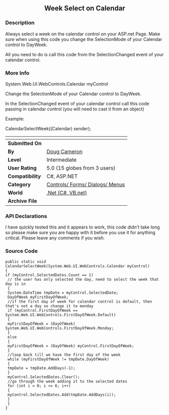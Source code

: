 ﻿<div align="center">

## Week Select on Calendar


</div>

### Description

Always select a week on the calendar control on your ASP.net Page. Make sure when using this code you change the SelectionMode of your Calendar control to DayWeek.

All you need to do is call this code from the SelectionChanged event of your calendar control.
 
### More Info
 
System.Web.UI.WebControls.Calendar myControl

Change the SelectionMode of your Calendar control to DayWeek.

In the SelectionChanged event of your calendar control call this code passing in calendar control (you will need to cast it from an object)

Example:

CalendarSelectWeek((Calendar) sender);


<span>             |<span>
---                |---
**Submitted On**   |
**By**             |[Doug Cameron](https://github.com/Planet-Source-Code/PSCIndex/blob/master/ByAuthor/doug-cameron.md)
**Level**          |Intermediate
**User Rating**    |5.0 (15 globes from 3 users)
**Compatibility**  |C\#, ASP\.NET
**Category**       |[Controls/ Forms/ Dialogs/ Menus](https://github.com/Planet-Source-Code/PSCIndex/blob/master/ByCategory/controls-forms-dialogs-menus__10-3.md)
**World**          |[\.Net \(C\#, VB\.net\)](https://github.com/Planet-Source-Code/PSCIndex/blob/master/ByWorld/net-c-vb-net.md)
**Archive File**   |[](https://github.com/Planet-Source-Code/doug-cameron-week-select-on-calendar__10-1073/archive/master.zip)

### API Declarations

I have quickly tested this and it appears to work, this code didn't take long so please make sure you are happy with it before you use it for anything critical. Please leave any comments if you wish.


### Source Code

```
public static void CalendarSelectWeek(System.Web.UI.WebControls.Calendar myControl)
{
if (myControl.SelectedDates.Count == 1)
 // the user has only selected the day, need to select the week that day is in
 {
 System.DateTime tmpDate = myControl.SelectedDate;
 DayOfWeek myFirstDayOfWeek;
 //if the first day of week for calendar control is default, then that's not a day so change it to monday
 if (myControl.FirstDayOfWeek == System.Web.UI.WebControls.FirstDayOfWeek.Default)
 {
 myFirstDayOfWeek = (DayOfWeek) System.Web.UI.WebControls.FirstDayOfWeek.Monday;
 }
 else
 {
 myFirstDayOfWeek = (DayOfWeek) myControl.FirstDayOfWeek;
 }
 //loop back till we have the first day of the week
 while (myFirstDayOfWeek != tmpDate.DayOfWeek)
 {
 tmpDate = tmpDate.AddDays(-1);
 }
 myControl.SelectedDates.Clear();
 //go through the week adding it to the selected dates
 for (int i = 0; i <= 6; i++)
 {
 myControl.SelectedDates.Add(tmpDate.AddDays(i));
 }
 }
}
```

